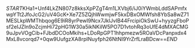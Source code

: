 $START$KHa1+Unf4LkZN807z8kksXpPZgT4m1LXVbj6/iJ0iYWmbLddSAPmfxwpYTt2JfoJcG2/uV4GcK+Xe7Z5ZQjhWwmjwF5kxDBxOMWfsh8YbSa8wZ71MESLkpWMThbqog6E9iR8yrPewI9Ncx7JklJvIB44FrcipiOkSwU+hyyzgFboPsf2eIJZIn9oZcjmHi72pHG1W30a5ikNKilW5PO7D1vtohRq3oUfE4dMXACMG9uJpvVOgCib+FJbdDCOoMkihs+LDoRpGPT1hhpmezw5ROaVDcPanpxdx4MxL8vcorqd7+0qw9UufgzXA8rpINuyfph26NtNI9YrZrfLraBDcw==$END$